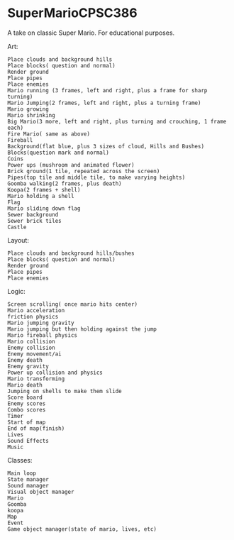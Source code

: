 # SuperMarioCPSC386

A take on classic Super Mario. For educational purposes.

Art:
	
	Place clouds and background hills
	Place blocks( question and normal)
	Render ground
	Place pipes
	Place enemies
	Mario running (3 frames, left and right, plus a frame for sharp turning)
	Mario Jumping(2 frames, left and right, plus a turning frame)
	Mario growing
	Mario shrinking
	Big Mario(3 more, left and right, plus turning and crouching, 1 frame each)
	Fire Mario( same as above)
	Fireball
	Background(flat blue, plus 3 sizes of cloud, Hills and Bushes)
	Blocks(question mark and normal)
	Coins
	Power ups (mushroom and animated flower)
	Brick ground(1 tile, repeated across the screen)
	Pipes(top tile and middle tile, to make varying heights)
	Goomba walking(2 frames, plus death)
	Koopa(2 frames + shell)
	Mario holding a shell
	Flag
	Mario sliding down flag
	Sewer background
	Sewer brick tiles
	Castle

Layout:
	
	Place clouds and background hills/bushes
	Place blocks( question and normal)
	Render ground
	Place pipes
	Place enemies

Logic:
	
	Screen scrolling( once mario hits center)
	Mario acceleration
	friction physics
	Mario jumping gravity
	Mario jumping but then holding against the jump
	Mario fireball physics
	Mario collision
	Enemy collision
	Enemy movement/ai
	Enemy death
	Enemy gravity
	Power up collision and physics
	Mario transforming
	Mario death
	Jumping on shells to make them slide
	Score board
	Enemy scores
	Combo scores
	Timer
	Start of map
	End of map(finish)
	Lives
	Sound Effects
	Music

Classes:
	
	Main loop
	State manager
	Sound manager
	Visual object manager
	Mario
	Goomba
	koopa
	Map
	Event
	Game object manager(state of mario, lives, etc)
